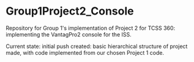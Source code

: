 # Group1Project2_Console
Repository for Group 1's implementation of Project 2 for TCSS 360: implementing the VantagPro2 console for the ISS.

Current state: initial push created: basic hierarchical structure of project made, with code implemented from our chosen 
Project 1 code.
